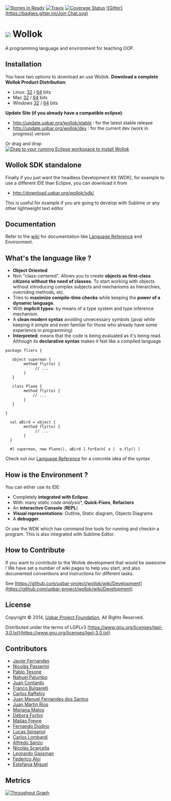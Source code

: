 [![Stories in Ready](https://badge.waffle.io/uqbar-project/wollok.png?label=ready&title=Ready)](https://waffle.io/uqbar-project/wollok)
[![Travis](https://travis-ci.org/uqbar-project/wollok.svg?branch=master)](https://travis-ci.org/uqbar-project/wollok?branch=master)
[![Coverage Status](https://coveralls.io/repos/uqbar-project/wollok/badge.svg?branch=master)](https://coveralls.io/r/uqbar-project/wollok?branch=master)
[![Gitter](https://badges.gitter.im/Join Chat.svg)](https://gitter.im/uqbar-project/wollok?utm_source=badge&utm_medium=badge&utm_campaign=pr-badge&utm_content=badge)

<h1>
<img src="https://github.com/uqbar-project/wollok/blob/master/org.uqbar.project.wollok.ui/icons/wollok-logo.iconset/icon_64x64.png?raw=true"/> Wollok
</h1>

A programming language and environment for teaching OOP.

## Installation ##

You have two options to download an use Wollok.
**Download a complete Wollok Product Distribution**:

* Linux: [32](http://download.uqbar.org/wollok/products/stable/wollok-linux.gtk.x86.zip) / [64](http://download.uqbar.org/wollok/products/stable/wollok-linux.gtk.x86_64.zip) bits
* Mac [32](http://download.uqbar.org/wollok/products/stable/wollok-macosx.cocoa.x86.zip) / [64](http://download.uqbar.org/wollok/products/stable/wollok-macosx.cocoa.x86_64.zip) bits
* Windows [32](http://download.uqbar.org/wollok/products/stable/wollok-win32.win32.x86.zip) / [64](http://download.uqbar.org/wollok/products/stable/wollok-win32.win32.x86_64.zip) bits

**Update Site (if you already have a compatible eclipse)**:
* http://update.uqbar.org/wollok/stable : for the latest stable release
* http://update.uqbar.org/wollok/dev : for the current dev (work in progress) version

Or drag and drop <a href="http://marketplace.eclipse.org/marketplace-client-intro?mpc_install=2420552" class="drag" title="Drag to your running Eclipse workspace to install Wollok"><img src="https://marketplace.eclipse.org/sites/all/themes/solstice/_themes/solstice_marketplace/public/images/btn-install.png" alt="Drag to your running Eclipse workspace to install Wollok" /></a>

## Wollok SDK standalone ##

Finally if you just want the headless Development Kit (WDK), for example to use a different IDE than Eclipse, you can download it from

* http://download.uqbar.org/wollok/sdk/

This is useful for example if you are going to develop with Sublime or any other lightweight text editor

## Documentation ##

Refer to the [wiki](https://github.com/uqbar-project/wollok/wiki/Home) for documentation like [Language Reference](https://github.com/uqbar-project/wollok/wiki/LanguageReference) and Environment.

## What's the language like ? ##

* **Object Oriented**
* Non "class-centered". Allows you to create **objects as first-class citizens without the need of classes**. To start working with objects without introducing complex subjects and mechanisms as hierarchies, overriding methods, etc.
* Tries to **maximize compile-time checks** while keeping the **power of a dynamic language.**
* With **implicit types**: by means of a type system and type inference mechanism.
* A **clean modern syntax** avoiding unnecessary symbols (java) while keeping it simple and even familiar for those who already have some experience in programming)
* **Interpreted**: means that the code is being evaluated as it's being read. Although its **declarative syntax** makes it feel like a compiled language

```xtend
package fliers {

   object superman {
        method fly(to) {
             // ...
        }
   }

   class Plane {
        method fly(to) {
            // ...
        }
   }

}

  val aBird = object {
        method fly(to) {
             // ...
        }
  }

  #[ superman, new Plane(), aBird ].forEach[ o |  o.fly() ]
```

Check out our [Language Reference](https://github.com/uqbar-project/wollok/wiki/LanguageReference) for a concrete idea of the syntax

## How is the Environment ? ##

You can either use its IDE:
* Completely **integrated with Eclipse**.
* With: many *static code analysis**, **Quick-Fixes**, **Refactors**
* An **interactive Console** (**REPL**)
* **Visual representations**: Outline, Static diagram, Objects Diagrams
* A **debugger**.

Or use the WDK which has command line tools for running and checkin a program.
This is also integrated with Sublime Editor.

## How to Contribute ##

If you want to contribute to the Wollok development that would be awesome !
We have set a number of wiki pages to help you start, and also documented conventions and instructions for different tasks.

See [https://github.com/uqbar-project/wollok/wiki/Development](https://github.com/uqbar-project/wollok/wiki/Development)

## License ##

Copyright © 2014, [Uqbar Project Foundation](http://www.uqbar-project.org/), All Rights Reserved.

Distributed under the terms of LGPLv3
[https://www.gnu.org/licenses/lgpl-3.0.txt](https://www.gnu.org/licenses/lgpl-3.0.txt)

## Contributors ##
* [Javier Fernandes](http://ar.linkedin.com/pub/javier-fernandes/4/441/14/)
* [Nicolás Passerini](https://github.com/npasserini)
* [Pablo Tesone](http://github.com/tesonep)
* [Nahuel Palumbo](https://github.com/PalumboN)
* [Juan Contardo](https://github.com/Juancete)
* [Franco Bulgarelli](https://github.com/flbulgarelli)
* [Carlos Raffelini](https://github.com/charlyraffellini)
* [Juan Manuel Fernandes dos Santos](https://github.com/JuanFdS)
* [Juan Martín Ríos](https://github.com/JuanchiRios)
* [Mariana Matos](https://github.com/mmatos)
* [Débora Fortini](https://github.com/dfortini)
* [Matías Freyre](https://github.com/matifreyre)
* [Fernando Dodino](https://github.com/fdodino)
* [Lucas Spigariol](https://www.linkedin.com/in/lucas-spigariol-a764a35)
* [Carlos Lombardi](http://dblp.uni-trier.de/pers/hd/l/Lombardi:Carlos)
* [Alfredo Sanzo](https://www.linkedin.com/in/alfredo-sanzo-13a9785)
* [Nicolás Scarcella](https://www.linkedin.com/in/nscarcella)
* [Leonardo Gassman](https://github.com/orgs/uqbar-project/people/lgassman)
* [Federico Aloi](https://github.com/orgs/uqbar-project/people/faloi)
* [Estefanía Miguel](https://github.com/orgs/uqbar-project/people/estefaniamiguel)

## Metrics ##
[![Throughput Graph](https://graphs.waffle.io/uqbar-project/wollok/throughput.svg)](https://waffle.io/uqbar-project/wollok/metrics)

